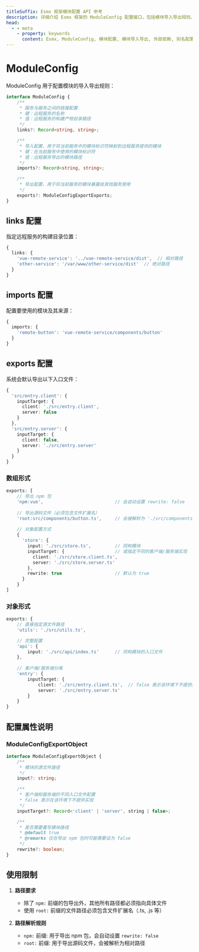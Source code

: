 ```yaml
---
titleSuffix: Esmx 框架模块配置 API 参考
description: 详细介绍 Esmx 框架的 ModuleConfig 配置接口，包括模块导入导出规则、别名配置和外部依赖管理，帮助开发者深入理解框架的模块化系统。
head:
  - - meta
    - property: keywords
      content: Esmx, ModuleConfig, 模块配置, 模块导入导出, 外部依赖, 别名配置, 依赖管理, Web 应用框架
---
```


# ModuleConfig

ModuleConfig 用于配置模块的导入导出规则：

```typescript
interface ModuleConfig {
    /**
     * 服务与服务之间的链接配置
     * 键：远程服务的名称
     * 值：远程服务的构建产物目录路径
     */
    links?: Record<string, string>;

    /**
     * 导入配置，用于将当前服务中的模块标识符映射到远程服务提供的模块
     * 键：在当前服务中使用的模块标识符
     * 值：远程服务导出的模块路径
     */
    imports?: Record<string, string>;

    /**
     * 导出配置，用于将当前服务的模块暴露给其他服务使用
     */
    exports?: ModuleConfigExportExports;
}
```

## links 配置

指定远程服务的构建目录位置：

```typescript
{
  links: {
    'vue-remote-service': '../vue-remote-service/dist',  // 相对路径
    'other-service': '/var/www/other-service/dist'  // 绝对路径
  }
}
```

## imports 配置

配置要使用的模块及其来源：

```typescript
{
  imports: {
    'remote-button': 'vue-remote-service/components/button'
  }
}
```

## exports 配置

系统会默认导出以下入口文件：
```typescript
{
  'src/entry.client': {
    inputTarget: {
      client: './src/entry.client',
      server: false
    }
  },
  'src/entry.server': {
    inputTarget: {
      client: false,
      server: './src/entry.server'
    }
  }
}
```

### 数组形式

```typescript
exports: [
    // 导出 npm 包
    'npm:vue',                           // 会自动设置 rewrite: false
    
    // 导出源码文件（必须包含文件扩展名）
    'root:src/components/button.ts',     // 会被解析为 './src/components/button'
    
    // 对象配置方式
    {
      'store': {
        input: './src/store.ts',         // 同构模块
        inputTarget: {                   // 或指定不同的客户端/服务端实现
          client: './src/store.client.ts',
          server: './src/store.server.ts'
        },
        rewrite: true                    // 默认为 true
      }
    }
]
```

### 对象形式

```typescript
exports: {
    // 直接指定源文件路径
    'utils': './src/utils.ts',

    // 完整配置
    'api': {
        input: './src/api/index.ts'      // 同构模块的入口文件
    },
    
    // 客户端/服务端分离
    'entry': {
        inputTarget: {
            client: './src/entry.client.ts',  // false 表示该环境下不提供实现
            server: './src/entry.server.ts'
        }
    }
}
```

## 配置属性说明

### ModuleConfigExportObject

```typescript
interface ModuleConfigExportObject {
    /**
     * 模块的源文件路径
     */
    input?: string;

    /**
     * 客户端和服务端的不同入口文件配置
     * false 表示在该环境下不提供实现
     */
    inputTarget?: Record<'client' | 'server', string | false>;

    /**
     * 是否需要重写模块路径
     * @default true
     * @remarks 仅在导出 npm 包时可能需要设为 false
     */
    rewrite?: boolean;
}
```

## 使用限制

1. **路径要求**
   - 除了 `npm:` 前缀的包导出外，其他所有路径都必须指向具体文件
   - 使用 `root:` 前缀的文件路径必须包含文件扩展名（.ts, .js 等）

2. **路径解析规则**
   - `npm:` 前缀: 用于导出 npm 包，会自动设置 `rewrite: false`
   - `root:` 前缀: 用于导出源码文件，会被解析为相对路径
